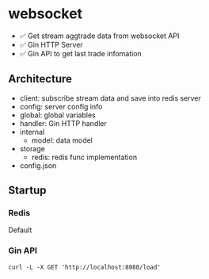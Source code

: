 # websocket

- ✅ Get stream aggtrade data from websocket API
- ✅ Gin HTTP Server
- ✅ Gin API to get last trade infomation

## Architecture
- client: subscribe stream data and save into redis server
- config: server config info
- global: global variables
- handler: Gin HTTP handler
- internal
  - model: data model
- storage
  - redis: redis func implementation
- config.json

## Startup

### Redis

Default

### Gin API

```shell
curl -L -X GET 'http://localhost:8080/load'
```